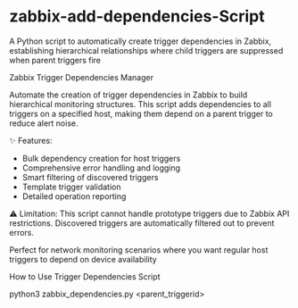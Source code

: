 # zabbix-add-dependencies-Script
A Python script to automatically create trigger dependencies in Zabbix, establishing hierarchical relationships where child triggers are suppressed when parent triggers fire


Zabbix Trigger Dependencies Manager

Automate the creation of trigger dependencies in Zabbix to build hierarchical monitoring structures. This script adds dependencies to all triggers on a specified host, making them depend on a parent trigger to reduce alert noise.

✨ Features:
- Bulk dependency creation for host triggers
- Comprehensive error handling and logging
- Smart filtering of discovered triggers
- Template trigger validation
- Detailed operation reporting

⚠️ Limitation: This script cannot handle prototype triggers due to Zabbix API restrictions. Discovered triggers are automatically filtered out to prevent errors.

Perfect for network monitoring scenarios where you want regular host triggers to depend on device availability


How to Use Trigger Dependencies Script

python3 zabbix_dependencies.py <hostid> <parent_triggerid>
